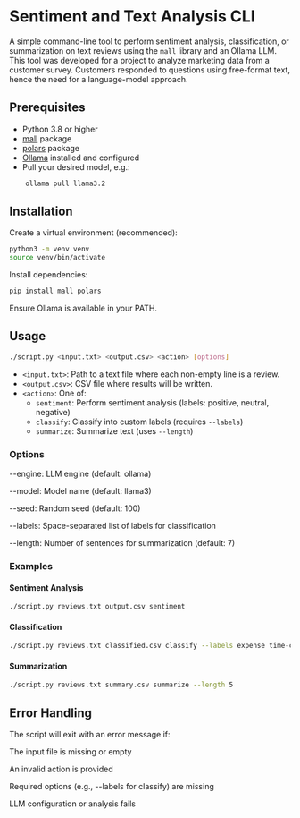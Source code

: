 # Sentiment and Text Analysis CLI

A simple command-line tool to perform sentiment analysis, classification, or summarization on text reviews using the `mall` library and an Ollama LLM.
This tool was developed for a project to analyze marketing data from a customer survey. Customers responded to questions using free-format text, hence the need for a language-model approach.

## Prerequisites

- Python 3.8 or higher
- [mall](https://pypi.org/project/mall/) package
- [polars](https://pypi.org/project/polars/) package
- [Ollama](https://ollama.com/) installed and configured
- Pull your desired model, e.g.:

```bash
    ollama pull llama3.2
```

## Installation

Create a virtual environment (recommended):

```bash
python3 -m venv venv
source venv/bin/activate
```

Install dependencies:

```bash
pip install mall polars
```

Ensure Ollama is available in your PATH.

## Usage

```bash
./script.py <input.txt> <output.csv> <action> [options]
```

- `<input.txt>`: Path to a text file where each non-empty line is a review.
- `<output.csv>`: CSV file where results will be written.
- `<action>`: One of:
  - `sentiment`: Perform sentiment analysis (labels: positive, neutral, negative)
  - `classify`: Classify into custom labels (requires `--labels`)
  - `summarize`: Summarize text (uses `--length`)

### Options

--engine: LLM engine (default: ollama)

--model: Model name (default: llama3)

--seed: Random seed (default: 100)

--labels: Space-separated list of labels for classification

--length: Number of sentences for summarization (default: 7)

### Examples

#### Sentiment Analysis

```bash
./script.py reviews.txt output.csv sentiment
```

#### Classification

```bash
./script.py reviews.txt classified.csv classify --labels expense time-consuming skills
```

#### Summarization

```bash
./script.py reviews.txt summary.csv summarize --length 5
```

## Error Handling

The script will exit with an error message if:

The input file is missing or empty

An invalid action is provided

Required options (e.g., --labels for classify) are missing

LLM configuration or analysis fails
